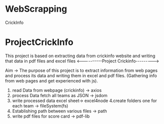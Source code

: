 # WebScrapping
CrickInfo
# ProjectCrickInfo
This project is based on extracting data from crickinfo website and writing that data in pdf files and excel files 
                                <----------Project Crickinfo--------->

 Aim -> The purpose of this project is to extract information from web pages and process its data and writing them in excel and pdf files. (Gathering info from web pages and get experienced with js).

 1. read Data from webpage (crickinfo) -> axios
 2. process Data fetch all teams as JSON -> jsdom
 3. write processed data excel sheet-> excel4node 
 4.create folders one for each team -> fileSystem(fs)
 5. Establishing path between various files -> path
 6. write pdf files for score card -> pdf-lib 
